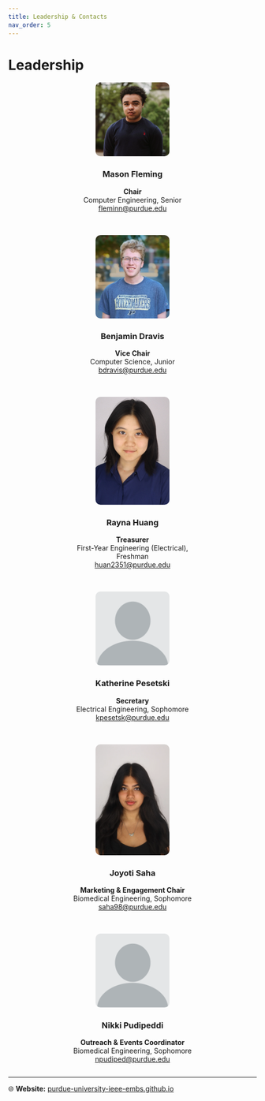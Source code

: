 ```yaml
---
title: Leadership & Contacts
nav_order: 5
---
```


# Leadership

<div style="display: flex; flex-wrap: wrap; gap: 2rem; justify-content: center;">

<!-- Chair & Vice Chair -->
<div style="display: flex; gap: 2rem; justify-content: center; flex-wrap: wrap; width: 100%;">

  <div style="width: 250px; text-align: center;">
    <img src="/assets/images/mason.webp" alt="Mason Fleming" width="150" style="border-radius: 10px;">
    <h3>Mason Fleming</h3>
    <p><strong>Chair</strong><br>
    Computer Engineering, Senior<br>
    <a href="mailto:fleminn@purdue.edu">fleminn@purdue.edu</a></p>
  </div>

  <div style="width: 250px; text-align: center;">
    <img src="/assets/images/ben.webp" alt="Benjamin Dravis" width="150" style="border-radius: 10px;">
    <h3>Benjamin Dravis</h3>
    <p><strong>Vice Chair</strong><br>
    Computer Science, Junior<br>
    <a href="mailto:bdravis@purdue.edu">bdravis@purdue.edu</a></p>
  </div>

</div>

<!-- Treasurer & Secretary -->
<div style="display: flex; gap: 2rem; justify-content: center; flex-wrap: wrap; width: 100%;">

  <div style="width: 250px; text-align: center;">
    <img src="/assets/images/rayna.webp" alt="Rayna Huang" width="150" style="border-radius: 10px;">
    <h3>Rayna Huang</h3>
    <p><strong>Treasurer</strong><br>
    First-Year Engineering (Electrical), Freshman<br>
    <a href="mailto:huan2351@purdue.edu">huan2351@purdue.edu</a></p>
  </div>

  <div style="width: 250px; text-align: center;">
    <img src="/assets/images/blank.webp" alt="Katherine Pesetski" width="150" style="border-radius: 10px;">
    <h3>Katherine Pesetski</h3>
    <p><strong>Secretary</strong><br>
    Electrical Engineering, Sophomore<br>
    <a href="mailto:kpesetsk@purdue.edu">kpesetsk@purdue.edu</a></p>
  </div>

</div>

<!-- Marketing & Outreach -->
<div style="display: flex; gap: 2rem; justify-content: center; flex-wrap: wrap; width: 100%;">

  <div style="width: 250px; text-align: center;">
    <img src="/assets/images/joyoti.webp" alt="Joyoti Saha" width="150" style="border-radius: 10px;">
    <h3>Joyoti Saha</h3>
    <p><strong>Marketing & Engagement Chair</strong><br>
    Biomedical Engineering, Sophomore<br>
    <a href="mailto:saha98@purdue.edu">saha98@purdue.edu</a></p>
  </div>

  <div style="width: 250px; text-align: center;">
    <img src="/assets/images/blank.webp" alt="Nikki Pudipeddi" width="150" style="border-radius: 10px;">
    <h3>Nikki Pudipeddi</h3>
    <p><strong>Outreach & Events Coordinator</strong><br>
    Biomedical Engineering, Sophomore<br>
    <a href="mailto:npudiped@purdue.edu">npudiped@purdue.edu</a></p>
  </div>

</div>

</div>

---
 
🌐 **Website:** [purdue-university-ieee-embs.github.io](https://purdue-university-ieee-embs.github.io)
